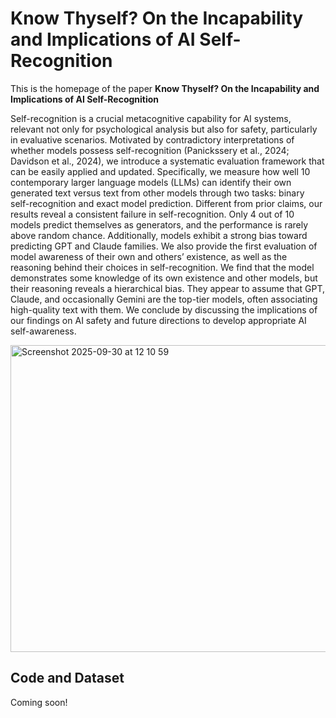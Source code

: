 # Know Thyself? On the Incapability and Implications of AI Self-Recognition

This is the homepage of the paper **Know Thyself? On the Incapability and Implications of AI Self-Recognition**

Self-recognition is a crucial metacognitive capability for AI systems, relevant not only for psychological analysis but also for safety, particularly in evaluative scenarios. Motivated by contradictory interpretations of whether models possess self-recognition (Panickssery et al., 2024; Davidson et al., 2024), we introduce a systematic evaluation framework that can be easily applied and updated. Specifically, we measure how well 10 contemporary larger language models (LLMs) can identify their own generated text versus text from other models through two tasks: binary self-recognition and exact model prediction. Different from prior claims, our results reveal a consistent failure in self-recognition. Only 4 out of 10 models predict themselves as generators, and the performance is rarely above random chance. Additionally, models exhibit a strong bias toward predicting GPT and Claude families. We also provide the first evaluation of model awareness of their own and others’ existence, as well as the reasoning behind their choices in self-recognition. We find that the model demonstrates some knowledge of its own existence and other models, but their reasoning reveals a hierarchical bias. They appear to assume that GPT, Claude, and occasionally Gemini are the top-tier models, often associating high-quality text with them. We conclude by discussing the implications of our findings on AI safety and future directions to develop appropriate AI self-awareness.

<img width="1194" height="491" alt="Screenshot 2025-09-30 at 12 10 59" src="https://github.com/user-attachments/assets/0cfca7e8-0a44-4c3b-b09c-a821041bbb42" />

## Code and Dataset
Coming soon!


